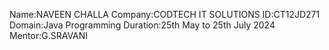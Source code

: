 Name:NAVEEN CHALLA
Company:CODTECH IT SOLUTIONS
ID:CT12JD271
Domain:Java Programming
Duration:25th May to 25th July 2024
Mentor:G.SRAVANI
